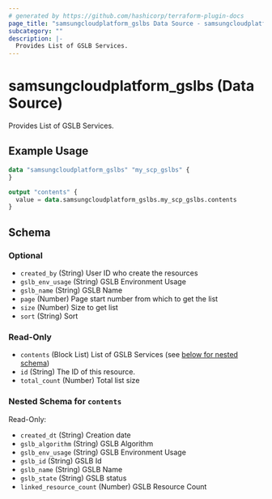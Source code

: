 ```yaml
---
# generated by https://github.com/hashicorp/terraform-plugin-docs
page_title: "samsungcloudplatform_gslbs Data Source - samsungcloudplatform"
subcategory: ""
description: |-
  Provides List of GSLB Services.
---
```


# samsungcloudplatform_gslbs (Data Source)

Provides List of GSLB Services.

## Example Usage

```terraform
data "samsungcloudplatform_gslbs" "my_scp_gslbs" {
}

output "contents" {
  value = data.samsungcloudplatform_gslbs.my_scp_gslbs.contents
}
```

<!-- schema generated by tfplugindocs -->
## Schema

### Optional

- `created_by` (String) User ID who create the resources
- `gslb_env_usage` (String) GSLB Environment Usage
- `gslb_name` (String) GSLB Name
- `page` (Number) Page start number from which to get the list
- `size` (Number) Size to get list
- `sort` (String) Sort

### Read-Only

- `contents` (Block List) List of GSLB Services (see [below for nested schema](#nestedblock--contents))
- `id` (String) The ID of this resource.
- `total_count` (Number) Total list size

<a id="nestedblock--contents"></a>
### Nested Schema for `contents`

Read-Only:

- `created_dt` (String) Creation date
- `gslb_algorithm` (String) GSLB Algorithm
- `gslb_env_usage` (String) GSLB Environment Usage
- `gslb_id` (String) GSLB Id
- `gslb_name` (String) GSLB Name
- `gslb_state` (String) GSLB status
- `linked_resource_count` (Number) GSLB Resource Count


